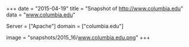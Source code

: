 
+++
date = "2015-04-19"
title = "Snapshot of http://www.columbia.edu"
data = "www.columbia.edu"

Server = ["Apache"]
domain = ["columbia.edu"]

  image = "snapshots/2015_16/www.columbia.edu.png"
+++
#
